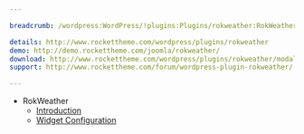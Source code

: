 ```yaml
---

breadcrumb: /wordpress:WordPress/!plugins:Plugins/rokweather:RokWeather

details: http://www.rockettheme.com/wordpress/plugins/rokweather
demo: http://demo.rockettheme.com/joomla/rokweather/
download: http://www.rockettheme.com/wordpress/plugins/rokweather/modal/downloads
support: http://www.rockettheme.com/forum/wordpress-plugin-rokweather/

---
```


* RokWeather
    * [Introduction]()
    * [Widget Configuration](rokweather_use.md)